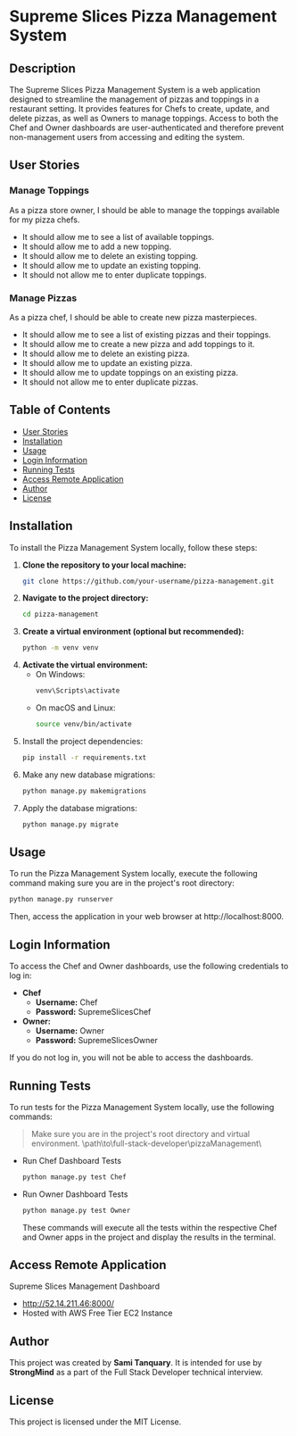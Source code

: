 # Supreme Slices Pizza Management System

## Description
The Supreme Slices Pizza Management System is a web application designed to streamline the management of pizzas and toppings in a restaurant setting. It provides features for Chefs to create, update, and delete pizzas, as well as Owners to manage toppings. Access to both the Chef and Owner dashboards are user-authenticated and therefore prevent non-management users from accessing and editing the system.

## User Stories

### Manage Toppings
As a pizza store owner, I should be able to manage the toppings available for my pizza chefs.

- It should allow me to see a list of available toppings.
- It should allow me to add a new topping.
- It should allow me to delete an existing topping.
- It should allow me to update an existing topping.
- It should not allow me to enter duplicate toppings.

### Manage Pizzas
As a pizza chef, I should be able to create new pizza masterpieces.

- It should allow me to see a list of existing pizzas and their toppings.
- It should allow me to create a new pizza and add toppings to it.
- It should allow me to delete an existing pizza.
- It should allow me to update an existing pizza.
- It should allow me to update toppings on an existing pizza.
- It should not allow me to enter duplicate pizzas.

## Table of Contents
- [User Stories](#user-stories)
- [Installation](#installation)
- [Usage](#usage)
- [Login Information](#login-information)
- [Running Tests](#running-tests)
- [Access Remote Application](#access-remote-application)
- [Author](#author)
- [License](#license)

## Installation
To install the Pizza Management System locally, follow these steps:

1. **Clone the repository to your local machine:**
   ```bash
   git clone https://github.com/your-username/pizza-management.git
2. **Navigate to the project directory:**
   ```bash
   cd pizza-management
3. **Create a virtual environment (optional but recommended):**
   ```bash
   python -m venv venv
4. **Activate the virtual environment:**
     - On Windows:
       ```bash
       venv\Scripts\activate
     - On macOS and Linux:
       ```bash
       source venv/bin/activate
5. Install the project dependencies:
   ```bash
   pip install -r requirements.txt
6. Make any new database migrations:
   ```bash
   python manage.py makemigrations
7. Apply the database migrations:
   ```bash
   python manage.py migrate

 ## Usage
To run the Pizza Management System locally, execute the following command making sure you are in the project's root directory:
```bash
python manage.py runserver
```
Then, access the application in your web browser at http://localhost:8000.

## Login Information
To access the Chef and Owner dashboards, use the following credentials to log in:
- **Chef**
  - **Username:** Chef
  - **Password:** SupremeSlicesChef
- **Owner:**
  - **Username:** Owner
  - **Password:** SupremeSlicesOwner

If you do not log in, you will not be able to access the dashboards.

## Running Tests
To run tests for the Pizza Management System locally, use the following commands:
> Make sure you are in the project's root directory and virtual environment. \path\to\full-stack-developer\pizzaManagement\
- Run Chef Dashboard Tests
  ```bash
  python manage.py test Chef
  ```
- Run Owner Dashboard Tests
  ```bash
  python manage.py test Owner
  ```
  These commands will execute all the tests within the respective Chef and Owner apps in the project and display the results in the terminal.

## Access Remote Application
Supreme Slices Management Dashboard
- http://52.14.211.46:8000/
- Hosted with AWS Free Tier EC2 Instance
  
## Author
This project was created by **Sami Tanquary**. It is intended for use by **StrongMind** as a part of the Full Stack Developer technical interview.

## License
This project is licensed under the MIT License.
